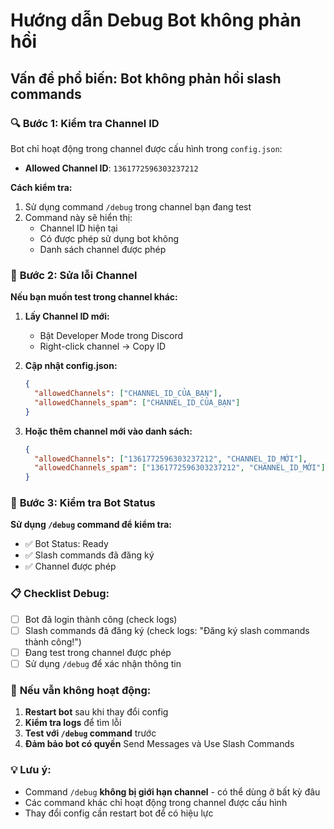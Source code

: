 # Hướng dẫn Debug Bot không phản hồi

## Vấn đề phổ biến: Bot không phản hồi slash commands

### 🔍 **Bước 1: Kiểm tra Channel ID**

Bot chỉ hoạt động trong channel được cấu hình trong `config.json`:
- **Allowed Channel ID**: `1361772596303237212`

**Cách kiểm tra:**
1. Sử dụng command `/debug` trong channel bạn đang test
2. Command này sẽ hiển thị:
   - Channel ID hiện tại
   - Có được phép sử dụng bot không
   - Danh sách channel được phép

### 🔧 **Bước 2: Sửa lỗi Channel**

**Nếu bạn muốn test trong channel khác:**

1. **Lấy Channel ID mới:**
   - Bật Developer Mode trong Discord
   - Right-click channel → Copy ID

2. **Cập nhật config.json:**
   ```json
   {
     "allowedChannels": ["CHANNEL_ID_CỦA_BẠN"],
     "allowedChannels_spam": ["CHANNEL_ID_CỦA_BẠN"]
   }
   ```

3. **Hoặc thêm channel mới vào danh sách:**
   ```json
   {
     "allowedChannels": ["1361772596303237212", "CHANNEL_ID_MỚI"],
     "allowedChannels_spam": ["1361772596303237212", "CHANNEL_ID_MỚI"]
   }
   ```

### 🚀 **Bước 3: Kiểm tra Bot Status**

**Sử dụng `/debug` command để kiểm tra:**
- ✅ Bot Status: Ready
- ✅ Slash commands đã đăng ký
- ✅ Channel được phép

### 📋 **Checklist Debug:**

- [ ] Bot đã login thành công (check logs)
- [ ] Slash commands đã đăng ký (check logs: "Đăng ký slash commands thành công!")
- [ ] Đang test trong channel được phép
- [ ] Sử dụng `/debug` để xác nhận thông tin

### 🔄 **Nếu vẫn không hoạt động:**

1. **Restart bot** sau khi thay đổi config
2. **Kiểm tra logs** để tìm lỗi
3. **Test với `/debug` command** trước
4. **Đảm bảo bot có quyền** Send Messages và Use Slash Commands

### 💡 **Lưu ý:**

- Command `/debug` **không bị giới hạn channel** - có thể dùng ở bất kỳ đâu
- Các command khác chỉ hoạt động trong channel được cấu hình
- Thay đổi config cần restart bot để có hiệu lực
